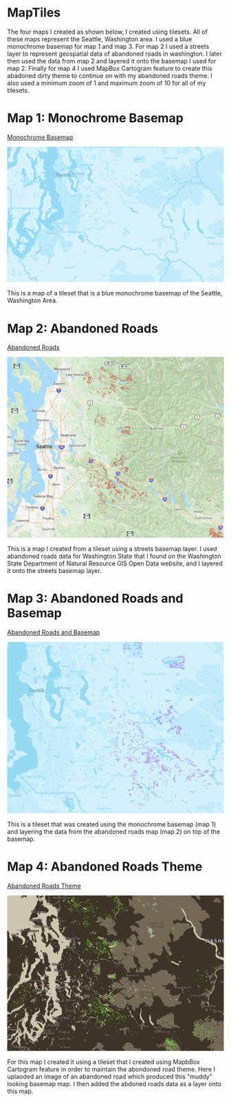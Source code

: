 # MapTiles

The four maps I created as shown below, I created using tilesets. All of these maps represent the Seattle, Washington area. I used a blue monochrome basemap for map 1 and map 3. For map 2 I used a streets layer to represent geospatial data of abandoned roads in washington. I later then used the data from map 2 and layered it onto the basemap I used for map 2. Finally for map 4 I used MapBox Cartogram feature to create this abadoned dirty theme to continue on with my abandoned roads theme. I also used a minimum zoom of 1 and maximum zoom of 10 for all of my tilesets.

# Map 1: Monochrome Basemap 

[Monochrome Basemap](/assets/basemap/basemap.html)

![map1](/img/map1.png "map1.png")

This is a map of a tileset that is a blue monochrome basemap of the Seattle, Washington Area.

# Map 2: Abandoned Roads

[Abandoned Roads](/assets/map2/map2.html)

![map2](/img/map2.png "map2.png")

This is a map I created from a tileset using a streets basemap layer. I used abandoned roads data for Washington State that I found on the Washington State Department of Natural Resource GIS Open Data website, and I layered it onto the streets basemap layer.

# Map 3: Abandoned Roads and Basemap 

[Abandoned Roads and Basemap](/assets/map3/map3.html)

![map3](/img/map3.png "map3.png")

This is a tileset that was created using the monochrome basemap (map 1) and layering the data from the abandoned roads map (map 2) on top of the basemap.


# Map 4: Abandoned Roads Theme 

[Abandoned Roads Theme](/assets/map4/map4.html)

![map4](/img/map4.png "map4.png")

For this map I created it using a tileset that I created using MapbBox Cartogram feature in order to maintain the abondoned road theme. Here I uplaoded an image of an abandoned road which produced this "muddy" looking basemap map. I then added the abdoned roads data as a layer onto this map.